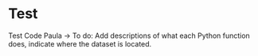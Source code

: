 # Test
Test Code Paula
-> To do: Add descriptions of what each Python function does, indicate where the dataset is located.
